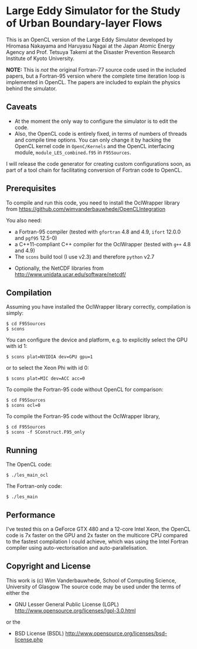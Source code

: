 # Large Eddy Simulator for the Study of Urban Boundary-layer Flows

This is an OpenCL version of the Large Eddy Simulator developed by Hiromasa Nakayama and  Haruyasu Nagai at the Japan Atomic Energy Agency and Prof. Tetsuya Takemi at the Disaster Prevention Research Institute of Kyoto University.

**NOTE:** This is _not_ the original Fortran-77 source code used in the included papers, but a Fortran-95 version where the complete time iteration loop is implemented in OpenCL. The papers are included to explain the physics behind the simulator.

## Caveats

- At the moment the only way to configure the simulator is to edit the code.
- Also, the OpenCL code is entirely fixed, in terms of numbers of threads and compile time options. You can only change it by hacking the OpenCL kernel code in `OpenC/Kernels` and the OpenCL interfacing module, `module_LES_combined.f95` in `F95Sources`. 

I will release the code generator for creating custom configurations soon, as part of a tool chain for facilitating conversion of Fortran code to OpenCL.

## Prerequisites

To compile and run this code, you need to install the OclWrapper library from https://github.com/wimvanderbauwhede/OpenCLIntegration

You also need:

- a Fortran-95 compiler (tested with `gfortran` 4.8 and 4.9, `ifort` 12.0.0 and `pgf95` 12.5-0)
- a C++11-compliant C++ compiler for the OclWrapper (tested with `g++` 4.8 and 4.9)
- The `scons` build tool (I use v2.3) and therefore `python` v2.7
<!-- - Optionally, Perl if you want to generate a custom configuration -->
- Optionally, the NetCDF libraries from http://www.unidata.ucar.edu/software/netcdf/

## Compilation

Assuming you have installed the OclWrapper library correctly, compilation is simply:

    $ cd F95Sources
    $ scons

You can configure the device and platform, e.g. to explicitly select the GPU with id 1:

    $ scons plat=NVIDIA dev=GPU gpu=1

or to select the Xeon Phi with id 0:

    $ scons plat=MIC dev=ACC acc=0

To compile the Fortran-95 code without OpenCL for comparison:

    $ cd F95Sources
    $ scons ocl=0

To compile the Fortran-95 code without the OclWrapper library,

    $ cd F95Sources
    $ scons -f SConstruct.F95_only

## Running

The OpenCL code:

    $ ./les_main_ocl

The Fortran-only code:

    $ ./les_main   

## Performance

I've tested this on a GeForce GTX 480 and a 12-core Intel Xeon, the OpenCL code is 7x faster on the GPU and 2x faster on the multicore CPU compared to the fastest compilation I could achieve, which was using the Intel Fortran compiler using auto-vectorisation and auto-parallelisation.

## Copyright and License

This work is (c) Wim Vanderbauwhede, School of Computing Science, University of Glasgow
The source code may be used under the terms of either the

  * GNU Lesser General Public License (LGPL)
    http://www.opensource.org/licenses/lgpl-3.0.html

or the

  * BSD License (BSDL)
    http://www.opensource.org/licenses/bsd-license.php
